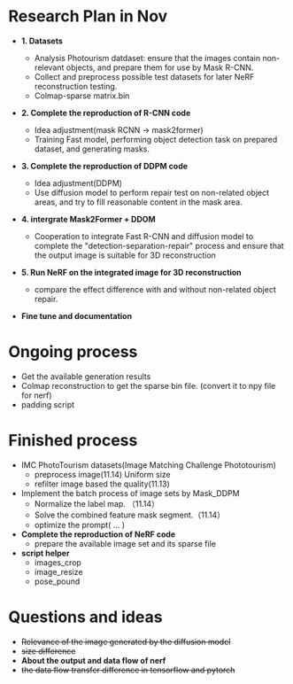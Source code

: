 
# Research Plan in Nov
+ **1. Datasets**
  + Analysis Photourism datdaset: ensure that the images contain non-relevant objects, and prepare them for use by Mask R-CNN.
  + Collect and preprocess possible test datasets for later NeRF reconstruction testing.
  + Colmap-sparse matrix.bin 

+ **2. Complete the reproduction of R-CNN code**
  + Idea adjustment(mask RCNN -> mask2former)
  + Training Fast model, performing object detection task on prepared dataset, and generating masks.

+ **3. Complete the reproduction of DDPM code**
  + Idea adjustment(DDPM)
  + Use diffusion model to perform repair test on non-related object areas, and try to fill reasonable content in the mask area.
  
+ **4. intergrate Mask2Former + DDOM**
  + Cooperation to integrate Fast R-CNN and diffusion model to complete the "detection-separation-repair" process and ensure that the output image is suitable for 3D reconstruction

+ **5. Run NeRF on the integrated image for 3D reconstruction**
  + compare the effect difference with and without non-related object repair.

+ **Fine tune and documentation**

# Ongoing process
+ Get the available generation results 
+ Colmap reconstruction to get the sparse bin file. (convert it to npy file for nerf)
+ padding script

# Finished process
+  IMC PhotoTourism datasets(Image Matching Challenge Phototourism)
   +  preprocess image(11.14) Uniform size 
   +  refilter image based the quality(11.13)
+ Implement the batch process of image sets by Mask_DDPM
  + Normalize the label map. （11.14）
  + Solve the combined feature mask segment.（11.14） 
  + optimize the prompt( ... )
+ **Complete the reproduction of NeRF code**
    + prepare the available image set and its sparse file
+ **script helper**
  + images_crop
  + image_resize
  + pose_pound 
# Questions and ideas
  + ~~Relevance of the image generated by the diffusion model~~
  + ~~size difference~~ 
  + **About the output and data flow of nerf**
  + ~~the data flow transfer difference in tensorflow and pytorch~~
